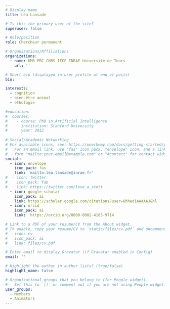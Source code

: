 ```yaml
---
# Display name
title: Léa Lansade

# Is this the primary user of the site?
superuser: false

# Role/position
role: Chercheur permanent

# Organizations/Affiliations
organizations:
  - name: UMR PRC CNRS IFCE INRAE Université de Tours
    url: ''

# Short bio (displayed in user profile at end of posts)
bio: 

interests:
  - cognition
  - bien-être animal
  - ethologie

#education:
#  courses:
#    - course: PhD in Artificial Intelligence
#      institution: Stanford University
#      year: 2012
 
# Social/Academic Networking
# For available icons, see: https://wowchemy.com/docs/getting-started/page-builder/#icons
#   For an email link, use "fas" icon pack, "envelope" icon, and a link in the
#   form "mailto:your-email@example.com" or "#contact" for contact widget.
social:
  - icon: envelope
    icon_pack: fas
    link: 'mailto:lea.lansade@inrae.fr'
#  - icon: twitter
#    icon_pack: fab
#    link: https://twitter.com/love_a_scott
  - icon: google-scholar
    icon_pack: ai
    link: https://scholar.google.com/citations?user=HhhediAAAAAJ&hl
  - icon: orcid
    icon_pack: ai
    link:  https://orcid.org/0000-0002-4185-9714

# Link to a PDF of your resume/CV from the About widget.
# To enable, copy your resume/CV to `static/files/cv.pdf` and uncomment the lines below.
# - icon: cv
#   icon_pack: ai
#   link: files/cv.pdf

# Enter email to display Gravatar (if Gravatar enabled in Config)
email: ''

# Highlight the author in author lists? (true/false)
highlight_name: false

# Organizational groups that you belong to (for People widget)
#   Set this to `[]` or comment out if you are not using People widget.
user_groups:
  - Members
  - Animators
---
```



